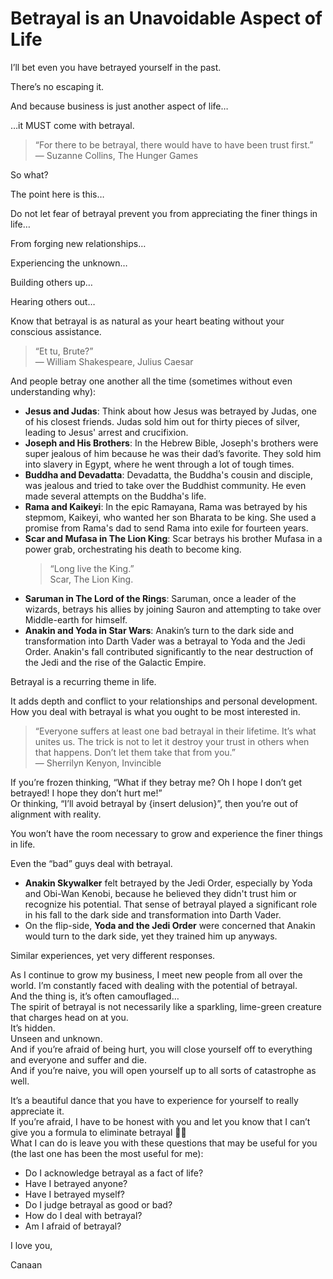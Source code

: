 # Betrayal is an Unavoidable Aspect of Life

I’ll bet even you have betrayed yourself in the past.

There’s no escaping it.

And because business is just another aspect of life…

…it MUST come with betrayal.

> “For there to be betrayal, there would have to have been trust first.”  
> ― Suzanne Collins, The Hunger Games

So what?

The point here is this…

Do not let fear of betrayal prevent you from appreciating the finer things in life…

From forging new relationships…

Experiencing the unknown…

Building others up…

Hearing others out…

Know that betrayal is as natural as your heart beating without your conscious assistance.

> “Et tu, Brute?”  
> ― William Shakespeare, Julius Caesar

And people betray one another all the time (sometimes without even understanding why):

- **Jesus and Judas**: Think about how Jesus was betrayed by Judas, one of his closest friends. Judas sold him out for thirty pieces of silver, leading to Jesus' arrest and crucifixion.
- **Joseph and His Brothers**: In the Hebrew Bible, Joseph's brothers were super jealous of him because he was their dad’s favorite. They sold him into slavery in Egypt, where he went through a lot of tough times.
- **Buddha and Devadatta**: Devadatta, the Buddha's cousin and disciple, was jealous and tried to take over the Buddhist community. He even made several attempts on the Buddha's life.
- **Rama and Kaikeyi**: In the epic Ramayana, Rama was betrayed by his stepmom, Kaikeyi, who wanted her son Bharata to be king. She used a promise from Rama's dad to send Rama into exile for fourteen years.
- **Scar and Mufasa in The Lion King**: Scar betrays his brother Mufasa in a power grab, orchestrating his death to become king.
  > “Long live the King.”  
  > Scar, The Lion King.
- **Saruman in The Lord of the Rings**: Saruman, once a leader of the wizards, betrays his allies by joining Sauron and attempting to take over Middle-earth for himself.
- **Anakin and Yoda in Star Wars**: Anakin’s turn to the dark side and transformation into Darth Vader was a betrayal to Yoda and the Jedi Order. Anakin's fall contributed significantly to the near destruction of the Jedi and the rise of the Galactic Empire.

Betrayal is a recurring theme in life.

It adds depth and conflict to your relationships and personal development.  
How you deal with betrayal is what you ought to be most interested in.

> “Everyone suffers at least one bad betrayal in their lifetime. It’s what unites us. The trick is not to let it destroy your trust in others when that happens. Don’t let them take that from you.”  
> ― Sherrilyn Kenyon, Invincible

If you’re frozen thinking, “What if they betray me? Oh I hope I don’t get betrayed! I hope they don’t hurt me!”  
Or thinking, “I’ll avoid betrayal by {insert delusion}”, then you’re out of alignment with reality.

You won’t have the room necessary to grow and experience the finer things in life.

Even the “bad” guys deal with betrayal.

- **Anakin Skywalker** felt betrayed by the Jedi Order, especially by Yoda and Obi-Wan Kenobi, because he believed they didn't trust him or recognize his potential. That sense of betrayal played a significant role in his fall to the dark side and transformation into Darth Vader.
- On the flip-side, **Yoda and the Jedi Order** were concerned that Anakin would turn to the dark side, yet they trained him up anyways.

Similar experiences, yet very different responses.

As I continue to grow my business, I meet new people from all over the world. I’m constantly faced with dealing with the potential of betrayal.  
And the thing is, it’s often camouflaged…  
The spirit of betrayal is not necessarily like a sparkling, lime-green creature that charges head on at you.  
It’s hidden.  
Unseen and unknown.  
And if you’re afraid of being hurt, you will close yourself off to everything and everyone and suffer and die.  
And if you’re naive, you will open yourself up to all sorts of catastrophe as well.

It’s a beautiful dance that you have to experience for yourself to really appreciate it.  
If you’re afraid, I have to be honest with you and let you know that I can’t give you a formula to eliminate betrayal 🤷‍♂️  
What I can do is leave you with these questions that may be useful for you (the last one has been the most useful for me):

- Do I acknowledge betrayal as a fact of life?
- Have I betrayed anyone?
- Have I betrayed myself?
- Do I judge betrayal as good or bad?
- How do I deal with betrayal?
- Am I afraid of betrayal?

I love you,

Canaan
